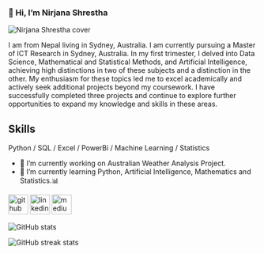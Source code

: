 ### 👋 Hi, I’m Nirjana Shrestha 
![Nirjana Shrestha cover](https://github.com/nirjanashrestha4/nirjanashrestha4/assets/167171103/592bd378-eb32-4cf2-8af6-6b630d5d73f2)

I am from Nepal living in Sydney, Australia. I am currently pursuing a Master of ICT Research in Sydney, Australia. In my first trimester, I delved into Data Science, Mathematical and Statistical Methods, and Artificial Intelligence, achieving high distinctions in two of these subjects and a distinction in the other. My enthusiasm for these topics led me to excel academically and actively seek additional projects beyond my coursework. I have successfully completed three projects and continue to explore further opportunities to expand my knowledge and skills in these areas.

## Skills
Python / SQL / Excel / PowerBi / Machine Learning / Statistics

- 🔭 I’m currently working on Australian Weather Analysis Project. 
- 🌱 I’m currently learning Python, Artificial Intelligence, Mathematics and Statistics.📊 


[<img src='https://cdn.jsdelivr.net/npm/simple-icons@3.0.1/icons/github.svg' alt='github' height='40'>](https://github.com/nirjanashrestha4)  [<img src='https://cdn.jsdelivr.net/npm/simple-icons@3.0.1/icons/linkedin.svg' alt='linkedin' height='40'>](https://www.linkedin.com/in/nirjanashrestha/)  [<img src='https://cdn.jsdelivr.net/npm/simple-icons@3.0.1/icons/medium.svg' alt='medium' height='40'>](https://www.medium.com/@nirjanashrestha23)  

![GitHub stats](https://github-readme-stats.vercel.app/api?username=nirjanashrestha4&show_icons=true)  

![GitHub streak stats](https://streak-stats.demolab.com/?user=nirjanashrestha4)  

